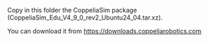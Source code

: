 Copy in this folder the CoppeliaSim package (CoppeliaSim_Edu_V4_9_0_rev2_Ubuntu24_04.tar.xz).

You can download it from https://downloads.coppeliarobotics.com
